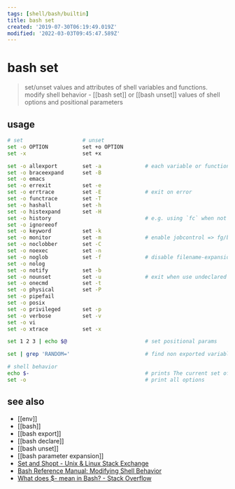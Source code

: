 ```yaml
---
tags: [shell/bash/builtin]
title: bash set
created: '2019-07-30T06:19:49.019Z'
modified: '2022-03-03T09:45:47.589Z'
---
```


# bash set

> set/unset values and attributes of shell variables and functions.
> modify shell behavior - [[bash set]] or [[bash unset]] values of shell options and positional parameters

## usage

```sh
# set                   # unset
set -o OPTION           set +o OPTION
set -x                  set +x
```

```sh
set -o allexport        set -a              # each variable or function that is created/modified is given export-attribute and marked for export to the environment of subsequent commands. 
set -o braceexpand      set -B
set -o emacs
set -o errexit          set -e
set -o errtrace         set -E              # exit on error
set -o functrace        set -T
set -o hashall          set -h
set -o histexpand       set -H
set -o history                              # e.g. using `fc` when not sourcing script 
set -o ignoreeof
set -o keyword          set -k
set -o monitor          set -m              # enable jobcontrol => fg/bg
set -o noclobber        set -C
set -o noexec           set -n
set -o noglob           set -f              # disable filename-expansion "globbing"
set -o nolog
set -o notify           set -b
set -o nounset          set -u              # exit when use undeclared variables
set -o onecmd           set -t
set -o physical         set -P
set -o pipefail
set -o posix
set -o privileged       set -p
set -o verbose          set -v
set -o vi
set -o xtrace           set -x
```

```sh
set 1 2 3 | echo $@                         # set positional params

set | grep 'RANDOM='                        # find non exported variable

# shell behavior
echo $-                                     # prints The current set of options in your current shell
set -o                                      # print all options
```

## see also

- [[env]]
- [[bash]]
- [[bash export]]
- [[bash declare]]
- [[bash unset]]
- [[bash parameter expansion]]
- [Set and Shopt - Unix & Linux Stack Exchange](https://unix.stackexchange.com/a/425642/193945)
- [Bash Reference Manual: Modifying Shell Behavior](https://www.gnu.org/software/bash/manual/html_node/Modifying-Shell-Behavior.html)
- [What does $- mean in Bash? - Stack Overflow](https://stackoverflow.com/a/42757277/2087704)
